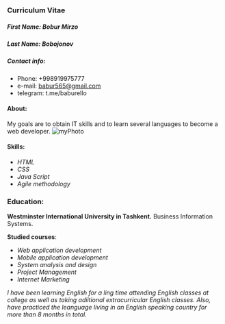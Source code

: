 ### Curriculum Vitae
##### First Name: _Bobur Mirzo_
##### Last Name: _Bobojonov_
##### Contact info: 
* Phone: +998919975777
* e-mail: babur565@gmail.com
* telegram: t.me/baburello

#### About:
My goals are to obtain IT skills and to learn several languages to become a web developer. 
![myPhoto](https://avatars2.githubusercontent.com/u/23414729?s=460&v=4)

#### Skills:
* *HTML*
* *CSS*
* *Java Script*
* *Agile methodology*


### Education:
**Westminster International University in Tashkent.**
Business Information Systems. 

**Studied courses**:
* *Web application development*
* *Mobile application development*
* *System analysis and design*
* *Project Management*
* *Internet Marketing*

*I have been learning English for a ling time attending English classes at college as well as taking adiitional extracurricular English classes. Also, have practiced the leanguage living in an English speaking country for more than 8 months in total.*





